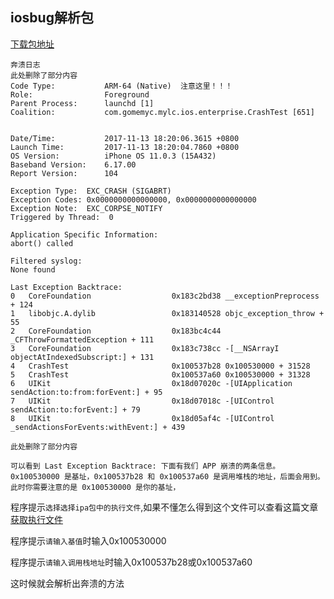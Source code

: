 ## iosbug解析包
[下载包地址](https://github.com/ZClee128/iosbug-/wiki)
```oc
奔溃日志
此处删除了部分内容
Code Type:           ARM-64 (Native)  注意这里！！！
Role:                Foreground
Parent Process:      launchd [1]
Coalition:           com.gomemyc.mylc.ios.enterprise.CrashTest [651]


Date/Time:           2017-11-13 18:20:06.3615 +0800
Launch Time:         2017-11-13 18:20:04.7860 +0800
OS Version:          iPhone OS 11.0.3 (15A432)
Baseband Version:    6.17.00
Report Version:      104

Exception Type:  EXC_CRASH (SIGABRT)
Exception Codes: 0x0000000000000000, 0x0000000000000000
Exception Note:  EXC_CORPSE_NOTIFY
Triggered by Thread:  0

Application Specific Information:
abort() called

Filtered syslog:
None found

Last Exception Backtrace:
0   CoreFoundation                  0x183c2bd38 __exceptionPreprocess + 124
1   libobjc.A.dylib                 0x183140528 objc_exception_throw + 55
2   CoreFoundation                  0x183bc4c44 _CFThrowFormattedException + 111
3   CoreFoundation                  0x183c738cc -[__NSArrayI objectAtIndexedSubscript:] + 131
4   CrashTest                       0x100537b28 0x100530000 + 31528
5   CrashTest                       0x100537a60 0x100530000 + 31328
6   UIKit                           0x18d07020c -[UIApplication sendAction:to:from:forEvent:] + 95
7   UIKit                           0x18d07018c -[UIControl sendAction:to:forEvent:] + 79
8   UIKit                           0x18d05af4c -[UIControl _sendActionsForEvents:withEvent:] + 439

此处删除了部分内容
```
```
可以看到 Last Exception Backtrace: 下面有我们 APP 崩溃的两条信息。0x100530000 是基址，0x100537b28 和 0x100537a60 是调用堆栈的地址，后面会用到。
此时你需要注意的是 0x100530000 是你的基址，
```

程序提示`选择选择ipa包中的执行文件`,如果不懂怎么得到这个文件可以查看这篇文章[获取执行文件](https://blog.csdn.net/u012891546/article/details/123181816)

程序提示`请输入基值`时输入0x100530000

程序提示`请输入调用栈地址`时输入0x100537b28或0x100537a60

这时候就会解析出奔溃的方法

